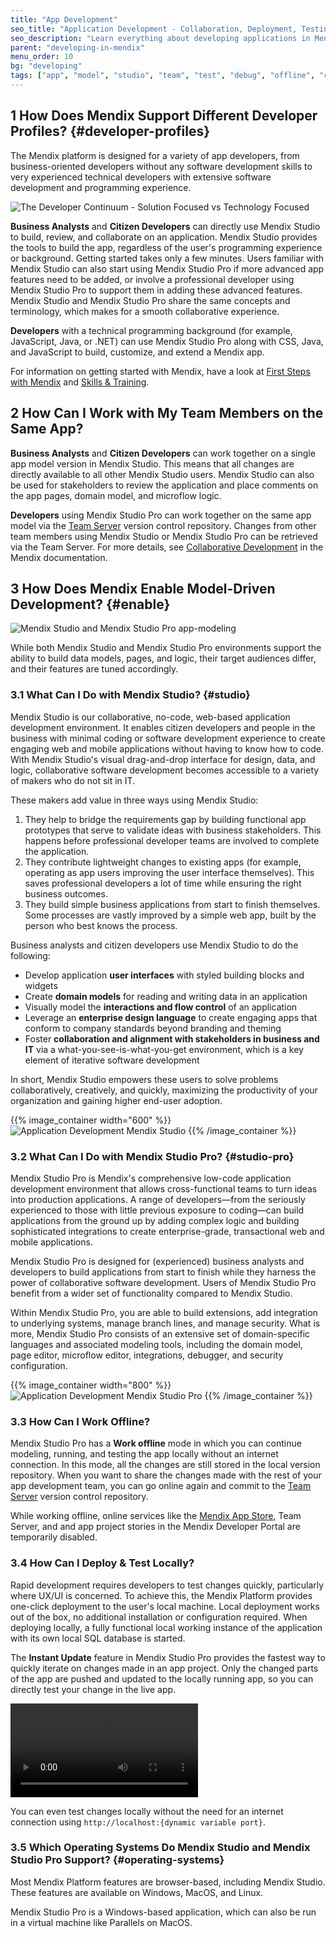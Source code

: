 ```yaml
---
title: "App Development"
seo_title: "Application Development - Collaboration, Deployment, Testing, Operating Systems"
seo_description: "Learn everything about developing applications in Mendix including collaboration, deployment & testing tools & what operating systems are supported."
parent: "developing-in-mendix"
menu_order: 10
bg: "developing"
tags: ["app", "model", "studio", "team", "test", "debug", "offline", "custom code"]
---
```


## 1 How Does Mendix Support Different Developer Profiles? {#developer-profiles}

The Mendix platform is designed for a variety of app developers, from business-oriented developers without any software development skills to very experienced technical developers with extensive software development and programming experience.

![The Developer Continuum - Solution Focused vs Technology Focused](attachments/developer-continuum.png)

**Business Analysts** and **Citizen Developers** can directly use Mendix Studio to build, review, and collaborate on an application. Mendix Studio provides the tools to build the app, regardless of the user's programming experience or background. Getting started takes only a few minutes. Users familiar with Mendix Studio can also start using Mendix Studio Pro if more advanced app features need to be added, or involve a professional developer using Mendix Studio Pro to support them in adding these advanced features. Mendix Studio and Mendix Studio Pro share the same concepts and terminology, which makes for a smooth collaborative experience.

**Developers** with a technical programming background (for example, JavaScript, Java, or .NET) can use Mendix Studio Pro along with CSS, Java, and JavaScript to build, customize, and extend a Mendix app.

For information on getting started with Mendix, have a look at [First Steps with Mendix](../evaluation-learning/getting-started) and [Skills & Training](../evaluation-learning/skills-training).

## 2 How Can I Work with My Team Members on the Same App?

**Business Analysts** and **Citizen Developers** can work together on a single app model version in Mendix Studio. This means that all changes are directly available to all other Mendix Studio users. Mendix Studio can also be used for stakeholders to review the application and place comments on the app pages, domain model, and microflow logic.

**Developers** using Mendix Studio Pro can work together on the same app model via the [Team Server](version-control) version control repository. Changes from other team members using Mendix Studio or Mendix Studio Pro can be retrieved via the Team Server. For more details, see [Collaborative Development](https://docs.mendix.com/refguide/collaborative-development) in the Mendix documentation.

## 3 How Does Mendix Enable Model-Driven Development? {#enable}

![Mendix Studio and Mendix Studio Pro app-modeling](attachments/both-studios.png)

While both Mendix Studio and Mendix Studio Pro environments support the ability to build data models, pages, and logic, their target audiences differ, and their features are tuned accordingly.

### 3.1 What Can I Do with Mendix Studio? {#studio}

Mendix Studio is our collaborative, no-code, web-based application development environment. It enables citizen developers and people in the business with minimal coding or software development experience to create engaging web and mobile applications without having to know how to code. With Mendix Studio's visual drag-and-drop interface for design, data, and logic, collaborative software development becomes accessible to a variety of makers who do not sit in IT.

These makers add value in three ways using Mendix Studio:

1. They help to bridge the requirements gap by building functional app prototypes that serve to validate ideas with business stakeholders. This happens before professional developer teams are involved to complete the application. 
2. They contribute lightweight changes to existing apps (for example, operating as app users improving the user interface themselves). This saves professional developers a lot of time while ensuring the right business outcomes. 
3. They build simple business applications from start to finish themselves. Some processes are vastly improved by a simple web app, built by the person who best knows the process.

Business analysts and citizen developers use Mendix Studio to do the following:

* Develop application **user interfaces** with styled building blocks and widgets
* Create **domain models** for reading and writing data in an application
* Visually model the **interactions and flow control** of an application
* Leverage an **enterprise design language** to create engaging apps that conform to company standards beyond branding and theming
* Foster **collaboration and alignment with stakeholders in business and IT** via a what-you-see-is-what-you-get environment, which is a key element of iterative software development

In short, Mendix Studio empowers these users to solve problems collaboratively, creatively, and quickly, maximizing the productivity of your organization and gaining higher end-user adoption.

{{% image_container width="600" %}}
![Application Development Mendix Studio](attachments/test.png)
{{% /image_container %}}

### 3.2 What Can I Do with Mendix Studio Pro? {#studio-pro}

Mendix Studio Pro is Mendix's comprehensive low-code application development environment that allows cross-functional teams to turn ideas into production applications. A range of developers—from the seriously experienced to those with little previous exposure to coding—can build applications from the ground up by adding complex logic and building sophisticated integrations to create enterprise-grade, transactional web and mobile applications.

Mendix Studio Pro is designed for (experienced) business analysts and developers to build applications from start to finish while they harness the power of collaborative software development. Users of Mendix Studio Pro benefit from a wider set of functionality compared to Mendix Studio.

Within Mendix Studio Pro, you are able to build extensions, add integration to underlying systems, manage branch lines, and manage security. What is more, Mendix Studio Pro consists of an extensive set of domain-specific languages and associated modeling tools, including the domain model, page editor, microflow editor, integrations, debugger, and security configuration.

{{% image_container width="800" %}}
![Application Development Mendix Studio Pro](attachments/studio-pro.png)
{{% /image_container %}}

### 3.3 How Can I Work Offline?

Mendix Studio Pro has a **Work offline** mode in which you can continue modeling, running, and testing the app locally without an internet connection. In this mode, all the changes are still stored in the local version repository. When you want to share the changes made with the rest of your app development team, you can go online again and commit to the [Team Server](version-control) version control repository.

While working offline, online services like the [Mendix App Store](https://appstore.home.mendix.com/index3.html), Team Server, and and app project stories in the Mendix Developer Portal are temporarily disabled.

### 3.4 How Can I Deploy & Test Locally?

Rapid development requires developers to test changes quickly, particularly where UX/UI is concerned. To achieve this, the Mendix Platform provides one-click deployment to the user's local machine. Local deployment works out of the box, no additional installation or configuration required. When deploying locally, a fully functional local working instance of the application with its own local SQL database is started.

The **Instant Update** feature in Mendix Studio Pro provides the fastest way to quickly iterate on changes made in an app project. Only the changed parts of the app are pushed and updated to the locally running app, so you can directly test your change in the live app.

<video controls  src="attachments/instant-update.mp4">VIDEO</video>

You can even test changes locally without the need for an internet connection using `http://localhost:{dynamic variable port}`.

### 3.5 Which Operating Systems Do Mendix Studio and Mendix Studio Pro Support? {#operating-systems}

Most Mendix Platform features are browser-based, including Mendix Studio. These features are available on Windows, MacOS, and Linux.

Mendix Studio Pro is a Windows-based application, which can also be run in a virtual machine like Parallels on MacOS.

